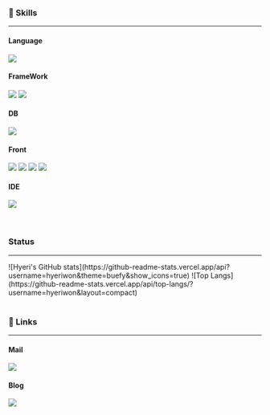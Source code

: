 <!--
- 👋 Hi, I’m @hyeriwon
- 👀 I’m interested in ...
- 🌱 I’m currently learning ...
- 💞️ I’m looking to collaborate on ...
- 📫 How to reach me ...
- 😄 Pronouns: ...
- ⚡ Fun fact: ...
--!>
<!---
hyeriwon/hyeriwon is a ✨ special ✨ repository because its README.md (this file) appears on your GitHub profile.
You can click the Preview link to take a look at your changes.
--->


<div align="center">
  <!-- 타이틀 -->
</div>
<div align="right">
  <!-- 조회수 -->
</div>
<div align="left">
  <h3>🌟 Skills</h3>
  <hr>
  <h4>Language</h4>
    <div>
      <img src="https://img.shields.io/badge/Java-FF9E0F?style=for-the-badge&logo=OpenJDK&logoColor=white">  
    </div>
  <h4>FrameWork</h4>
    <div>
      <img src="https://img.shields.io/badge/Spring-6DB33F?style=for-the-badge&logo=Spring&logoColor=white">
      <img src="https://img.shields.io/badge/springboot-6DB33F?style=for-the-badge&logo=Spring&logoColor=white">
    </div>
  <h4>DB</h4>
    <div>
      <img src="https://img.shields.io/badge/Oracle-F80000?style=for-the-badge&logo=ORACLE&logoColor=white">  
    </div>
  <h4>Front</h4>
    <div>
      <img src="https://img.shields.io/badge/HTML5-E34F26?style=for-the-badge&logo=HTML5&logoColor=white">
      <img src="https://img.shields.io/badge/CSS3-1572B6?style=for-the-badge&logo=css3&logoColor=white">  
      <img src="https://img.shields.io/badge/JavaScript-F7DF1E?style=for-the-badge&logo=javascript&logoColor=white">  
      <img src="https://img.shields.io/badge/Jquery-0769AD?style=for-the-badge&logo=jquery&logoColor=white">
    </div>
  <h4>IDE</h4>
    <div>
      <img src="https://img.shields.io/badge/Eclipse-2C2255?style=for-the-badge&logo=Eclipse%20IDE&logoColor=white">  
    </div>
  <br><br>   
  <h3>Status</h3>
  <hr>
  ![Hyeri's GitHub stats](https://github-readme-stats.vercel.app/api?username=hyeriwon&theme=buefy&show_icons=true) ![Top Langs](https://github-readme-stats.vercel.app/api/top-langs/?username=hyeriwon&layout=compact)
  <br><br>            
  <h3>🔗 Links</h3>
  <hr>
  <div>
    <h4>Mail</h4>
    <a href="mailto:madagascar29023@gmail.com"><img src="https://img.shields.io/badge/Gmail-d14836?style=for-the-badge&logo=Gmail&logoColor=white&link=madagascar29023@gmail.com"></a>
  </div>
  <div>
      <h4>Blog</h4>
      <a href="https://blog.naver.com/00_cielo"><img src="https://img.shields.io/badge/NaverBlog-09B3AF?style=for-the-badge&logo=bloglovin&logoColor=white"></a>
  </div>
 
